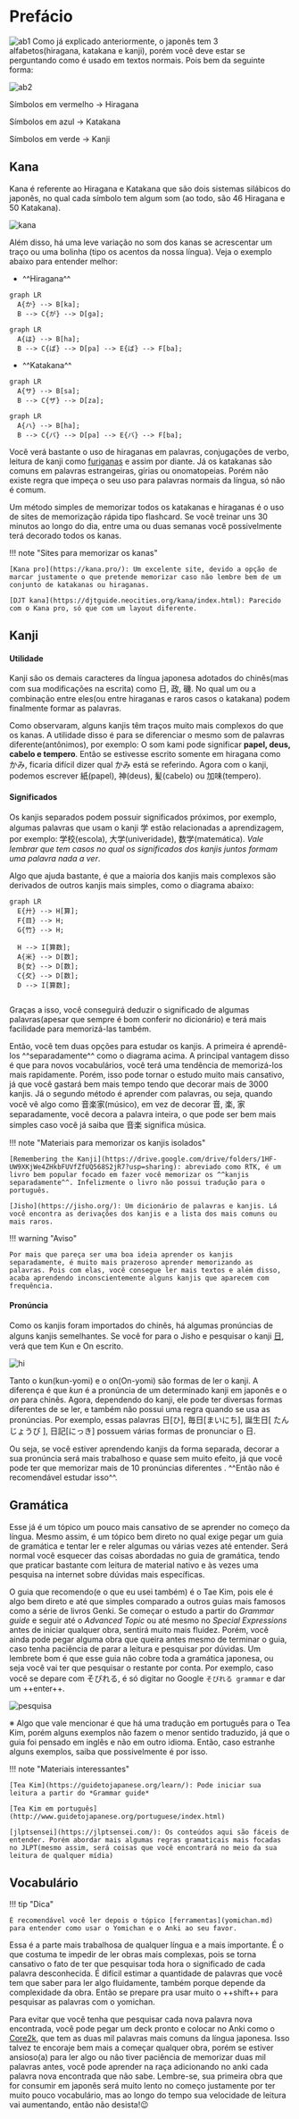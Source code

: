 # Prefácio

![ab1](imagens/ab1.jpg 'ab1')
Como já explicado anteriormente, o japonês tem 3 alfabetos(hiragana, katakana e kanji), porém você deve estar se perguntando como é usado em textos normais. Pois bem da seguinte forma:

![ab2](imagens/ab2.png 'ab2')

Símbolos em vermelho -> Hiragana

Símbolos em azul -> Katakana

Símbolos em verde -> Kanji

## Kana

Kana é referente ao Hiragana e Katakana que são dois sistemas silábicos do japonês, no qual cada símbolo tem algum som (ao todo, são 46 Hiragana e 50 Katakana). 

![kana](imagens/kana.jpg)

Além disso, há uma leve variação no som dos kanas se acrescentar um traço ou uma bolinha (tipo os acentos da nossa língua). Veja o exemplo abaixo para entender melhor:

- ^^Hiragana^^

``` mermaid
graph LR
  A{か} --> B[ka];
  B --> C{が} --> D[ga];

```

``` mermaid
graph LR
  A{は} --> B[ha];
  B --> C{ぱ} --> D[pa] --> E{ば} --> F[ba];

```

- ^^Katakana^^

``` mermaid
graph LR
  A{サ} --> B[sa];
  B --> C{ザ} --> D[za];

```

``` mermaid
graph LR
  A{ハ} --> B[ha];
  B --> C{パ} --> D[pa] --> E{バ} --> F[ba];

```

Você verá bastante o uso de hiraganas em palavras, conjugações de verbo, leitura de kanji como [furiganas](https://pt.wikipedia.org/wiki/Furigana) e assim por diante. Já os katakanas são comuns em palavras estrangeiras, gírias ou onomatopeias. Porém não existe regra que impeça o seu uso para palavras normais da língua, só não é comum. 

Um método simples de memorizar todos os katakanas e hiraganas é o uso de sites de memorização rápida tipo flashcard. Se você treinar uns 30 minutos ao longo do dia, entre uma ou duas semanas você possivelmente terá decorado todos os kanas.

!!! note "Sites para memorizar os kanas"

    [Kana pro](https://kana.pro/): Um excelente site, devido a opção de marcar justamente o que pretende memorizar caso não lembre bem de um conjunto de katakanas ou hiraganas.  

    [DJT kana](https://djtguide.neocities.org/kana/index.html): Parecido com o Kana pro, só que com um layout diferente.


## Kanji

#### Utilidade

Kanji são os demais caracteres da língua japonesa adotados do chinês(mas com sua modificações na escrita) como 日, 政, 磯. No qual um ou a combinação entre eles(ou entre hiraganas e  raros casos o katakana) podem finalmente formar as palavras. 

Como observaram, alguns kanjis têm traços muito mais complexos do que os kanas. A utilidade disso é para se diferenciar o mesmo som de palavras diferente(antônimos), por exemplo: O som kami pode significar **papel, deus, cabelo e tempero**. Então se estivesse escrito somente em hiragana como かみ, ficaria difícil dizer qual かみ está se referindo. Agora com o kanji, podemos escrever 紙(papel), 神(deus), 髪(cabelo) ou 加味(tempero).

#### Significados

Os kanjis separados podem possuir significados próximos, por exemplo, algumas palavras que usam o kanji 学 estão relacionadas a aprendizagem, por exemplo: 学校(escola), 大学(univeridade), 数学(matemática). *Vale lembrar que tem casos no qual os significados dos kanjis juntos formam uma palavra nada a ver*.

Algo que ajuda bastante, é que a maioria dos kanjis mais complexos são derivados de outros kanjis mais simples, como o diagrama abaixo: 

``` mermaid
graph LR
  E{廾} --> H[算];
  F{目} --> H; 
  G{竹} --> H;

  H --> I[算数];
  A{米} --> D[数];
  B{女} --> D[数]; 
  C{攵} --> D[数];
  D --> I[算数];


```

Graças a isso, você conseguirá deduzir o significado de algumas palavras(apesar que sempre é bom conferir no dicionário) e terá mais facilidade para memorizá-las também.

Então, você tem duas opções para estudar os kanjis. A primeira é aprendê-los ^^separadamente^^ como o diagrama acima. A principal vantagem disso é que para novos vocabulários, você terá uma tendência de memorizá-los mais rapidamente. Porém, isso pode tornar o estudo muito mais cansativo, já que você gastará bem mais tempo tendo que decorar mais de 3000 kanjis. Já o segundo método é aprender com palavras, ou seja, quando você vê algo como 音楽家(músico), em vez de decorar 音, 楽, 家 separadamente, você decora a palavra inteira, o que pode ser bem mais simples caso você já saiba que 音楽 significa música.

!!! note "Materiais para memorizar os kanjis isolados"

    [Remembering the Kanji](https://drive.google.com/drive/folders/1HF-UW9XKjWe4ZHkbFUVfZfUQ568S2jR7?usp=sharing): abreviado como RTK, é um livro bem popular focado em fazer você memorizar os ^^kanjis separadamente^^. Infelizmente o livro não possui tradução para o português.

    [Jisho](https://jisho.org/): Um dicionário de palavras e kanjis. Lá você encontra as derivações dos kanjis e a lista dos mais comuns ou mais raros.

!!! warning "Aviso"

    Por mais que pareça ser uma boa ideia aprender os kanjis separadamente, é muito mais prazeroso aprender memorizando as palavras. Pois com elas, você consegue ler mais textos e além disso, acaba aprendendo inconscientemente alguns kanjis que aparecem com frequência. 

#### Pronúncia

Como os kanjis foram importados do chinês, há algumas pronúncias de alguns kanjis semelhantes. Se você for para o Jisho  e pesquisar o kanji [日](https://jisho.org/search/%E6%97%A5%20%23kanji), verá que tem Kun e On escrito.

![hi](imagens/hi.png)

Tanto o kun(kun-yomi) e o on(On-yomi) são formas de ler o kanji. A diferença é que *kun* é a pronúncia de um determinado kanji em japonês e o *on* para chinês. Agora, dependendo do kanji, ele pode ter diversas formas diferentes de se ler, e também não possui uma regra quando se usa as pronúncias. Por exemplo, essas palavras 日[ひ], 毎日[まいにち], 誕生日[ たんじょうび ], 日記[にっき] possuem várias formas de pronunciar o 日.

Ou seja, se você estiver aprendendo kanjis da forma separada, decorar a sua pronúncia será mais trabalhoso e quase sem muito efeito, já que você pode ter que memorizar mais de 10 pronúncias diferentes . ^^Então não é recomendável estudar isso^^. 

## Gramática

Esse já é um tópico um pouco mais cansativo de se aprender no começo da língua. Mesmo assim, é um tópico bem direto no qual exige pegar um guia de gramática e tentar ler e reler algumas ou várias vezes até entender. Será normal você esquecer das coisas abordadas no guia de gramática, tendo que praticar bastante com leitura de material nativo e às vezes uma pesquisa na internet sobre dúvidas mais específicas. 

O guia que recomendo(e o que eu usei também) é o Tae Kim, pois ele é algo bem direto e até que simples comparado a outros guias mais famosos como a série de livros Genki. Se começar o estudo a partir do *Grammar guide* e seguir até o *Advanced Topic* ou até mesmo no *Special Expressions* antes de iniciar qualquer obra, sentirá muito mais fluidez. Porém,  você ainda pode pegar alguma obra que queira antes mesmo de terminar o guia, caso tenha paciência de parar a leitura e pesquisar por dúvidas. Um lembrete bom é que esse guia não cobre toda a gramática japonesa, ou seja você vai ter que pesquisar o restante por conta. Por exemplo, caso você se depare com そびれる, é só digitar no Google `そびれる grammar` e dar um ++enter++.

![pesquisa](imagens/pesquisa.png)

※ Algo que vale mencionar é que há uma tradução em português para o Tea Kim, porém alguns exemplos não fazem o menor sentido traduzido, já que o guia foi pensado em inglês e não em outro idioma. Então, caso estranhe alguns exemplos, saiba que possivelmente é por isso.

!!! note "Materiais interessantes"

    [Tea Kim](https://guidetojapanese.org/learn/): Pode iniciar sua leitura a partir do *Grammar guide*

    [Tea Kim em português](http://www.guidetojapanese.org/portuguese/index.html)

    [jlptsensei](https://jlptsensei.com/): Os conteúdos aqui são fáceis de entender. Porém abordar mais algumas regras gramaticais mais focadas no JLPT(mesmo assim, será coisas que você encontrará no meio da sua leitura de qualquer mídia)

## Vocabulário

!!! tip "Dica"

    É recomendável você ler depois o tópico [ferramentas](yomichan.md) para entender como usar o Yomichan e o Anki ao seu favor. 

Essa é a parte mais trabalhosa de qualquer língua e a mais importante. É o que costuma te impedir de ler obras mais complexas, pois se torna cansativo o fato de ter que pesquisar toda hora o significado de cada palavra desconhecida. É difícil estimar a quantidade de palavras que você tem que saber para ler algo fluidamente, também porque depende da complexidade da obra. Então se prepare pra usar muito o ++shift++ para pesquisar as palavras com o yomichan.

Para evitar que você tenha que pesquisar cada nova palavra nova encontrada, você pode pegar um deck pronto e colocar no Anki como o [Core2k](https://ankiweb.net/shared/info/2141233552), que tem as duas mil palavras mais comuns da língua japonesa. Isso talvez te encoraje bem mais a começar qualquer obra, porém se estiver ansioso(a) para ler algo ou não tiver paciência de memorizar duas mil palavras antes, você pode aprender na raça adicionando no anki cada palavra nova encontrada que não sabe. Lembre-se, sua primeira obra que for consumir em japonês será muito lento no começo justamente por ter muito pouco vocabulário, mas ao longo do tempo sua velocidade de leitura vai aumentando, então não desista!😉


